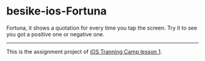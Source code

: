 besike-ios-Fortuna
==================
Fortuna, it shows a quotation for every time you tap the screen.
Try it to see you got a positive one or negative one.

---
This is the assignment project of [iOS Tranning Camp lesson 1](http://bbs.besike.com/t/ios/338).
